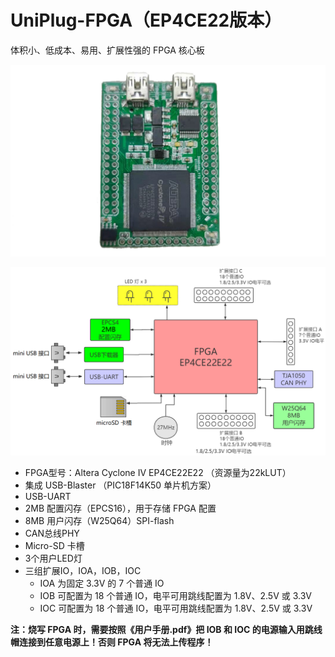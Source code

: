 UniPlug-FPGA（EP4CE22版本）
===========================

体积小、低成本、易用、扩展性强的 FPGA 核心板

![成品照片](https://github.com/WangXuan95/UniPlug-FPGA/blob/main/EP4CE22/用户手册/images/board.png)

![系统框图](https://github.com/WangXuan95/UniPlug-FPGA/blob/main/EP4CE22/用户手册/images/diagram.png)



* FPGA型号：Altera Cyclone IV EP4CE22E22 （资源量为22kLUT）
* 集成 USB-Blaster （PIC18F14K50 单片机方案）
* USB-UART
* 2MB 配置闪存（EPCS16），用于存储 FPGA 配置
* 8MB 用户闪存（W25Q64）SPI-flash
* CAN总线PHY
* Micro-SD 卡槽
* 3个用户LED灯
* 三组扩展IO，IOA，IOB，IOC
  * IOA 为固定 3.3V 的 7 个普通 IO
  * IOB 可配置为 18 个普通 IO，电平可用跳线配置为 1.8V、2.5V 或 3.3V 
  * IOC 可配置为 18 个普通 IO，电平可用跳线配置为 1.8V、2.5V 或 3.3V 



**注：烧写 FPGA 时，需要按照《用户手册.pdf》把 IOB 和 IOC 的电源输入用跳线帽连接到任意电源上！否则 FPGA 将无法上传程序！**